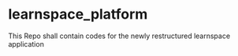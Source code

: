 # learnspace_platform
This Repo shall contain codes for the newly restructured learnspace application
